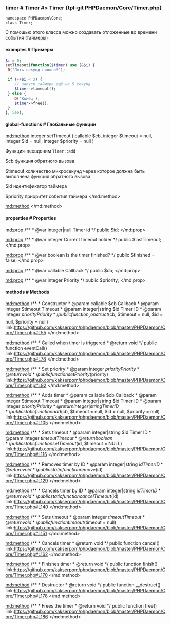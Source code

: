 ### timer # Timer #> Timer {tpl-git PHPDaemon/Core/Timer.php}

```php:p
namespace PHPDaemon\Core;
class Timer;
```

С помощью этого класса можно создавать отложенные во времени события (таймеры)

#### examples # Примеры

```php
$i = 0;
setTimeout(function($timer) use (&$i) {
 D("Пять секунд прошло!");

 if (++$i < 3) {
    // запуск таймера ещё на 5 секунд
    $timer->timeout();
 } else {
    D('Конец');
    $timer->free();
 }
}, 5e6);
```

#### global-functions # Глобальные функции 

<md:method>
integer setTimeout ( callable $cb, integer $timeout = null, integer $id = null, integer $priority = null )

Функция-псевдоним `Timer::add`

$cb
функция обратного вызова

$timeout
количество микросекунд через которое должна быть выполнена функция обратного вызова

$id
идентификатор таймера

$priority
приоритет события таймера
</md:method>

<md:method>
</md:method>

<!-- include-namespace path="\PHPDaemon\Core\Timer" level="" access="" -->
#### properties # Properties

<md:prop>
/**
	 * @var integer|null Timer id
	 */
public $id;
</md:prop>

<md:prop>
/**
	 * @var integer Current timeout holder
	 */
public $lastTimeout;
</md:prop>

<md:prop>
/**
	 * @var boolean Is the timer finished?
	 */
public $finished = false;
</md:prop>

<md:prop>
/**
	 * @var callable Callback
	 */
public $cb;
</md:prop>

<md:prop>
/**
	 * @var integer Priority
	 */
public $priority;
</md:prop>

#### methods # Methods

<md:method>
/**
	 * Constructor
	 * @param  callable       $cb       Callback
	 * @param  integer        $timeout  Timeout
	 * @param  integer|string $id       Timer ID
	 * @param  integer        $priority Priority
	 */
public function __construct($cb, $timeout = null, $id = null, $priority = null)
link:https://github.com/kakserpom/phpdaemon/blob/master/PHPDaemon/Core/Timer.php#L55
</md:method>

<md:method>
/**
	 * Called when timer is triggered
	 * @return void
	 */
public function eventCall()
link:https://github.com/kakserpom/phpdaemon/blob/master/PHPDaemon/Core/Timer.php#L78
</md:method>

<md:method>
/**
	 * Set prioriry
	 * @param  integer $priority Priority
	 * @return void
	 */
public function setPriority($priority)
link:https://github.com/kakserpom/phpdaemon/blob/master/PHPDaemon/Core/Timer.php#L92
</md:method>

<md:method>
/**
	 * Adds timer
	 * @param  callable       $cb       Callback
	 * @param  integer        $timeout  Timeout
	 * @param  integer|string $id       Timer ID
	 * @param  integer        $priority Priority
	 * @return integer|string           Timer ID
	 */
public static function add($cb, $timeout = null, $id = null, $priority = null)
link:https://github.com/kakserpom/phpdaemon/blob/master/PHPDaemon/Core/Timer.php#L105
</md:method>

<md:method>
/**
	 * Sets timeout
	 * @param  integer|string $id       Timer ID
	 * @param  integer        $timeout  Timeout
	 * @return boolean
	 */
public static function setTimeout($id, $timeout = NULL)
link:https://github.com/kakserpom/phpdaemon/blob/master/PHPDaemon/Core/Timer.php#L116
</md:method>

<md:method>
/**
	 * Removes timer by ID
	 * @param  integer|string $id Timer ID
	 * @return void
	 */
public static function remove($id)
link:https://github.com/kakserpom/phpdaemon/blob/master/PHPDaemon/Core/Timer.php#L129
</md:method>

<md:method>
/**
	 * Cancels timer by ID
	 * @param  integer|string $id Timer ID
	 * @return void
	 */
public static function cancelTimeout($id)
link:https://github.com/kakserpom/phpdaemon/blob/master/PHPDaemon/Core/Timer.php#L140
</md:method>

<md:method>
/**
	 * Sets timeout
	 * @param  integer $timeout Timeout
	 * @return void
	 */
public function timeout($timeout = null)
link:https://github.com/kakserpom/phpdaemon/blob/master/PHPDaemon/Core/Timer.php#L151
</md:method>

<md:method>
/**
	 * Cancels timer
	 * @return void
	 */
public function cancel()
link:https://github.com/kakserpom/phpdaemon/blob/master/PHPDaemon/Core/Timer.php#L162
</md:method>

<md:method>
/**
	 * Finishes timer
	 * @return void
	 */
public function finish()
link:https://github.com/kakserpom/phpdaemon/blob/master/PHPDaemon/Core/Timer.php#L170
</md:method>

<md:method>
/**
	 * Destructor
	 * @return void
	 */
public function __destruct()
link:https://github.com/kakserpom/phpdaemon/blob/master/PHPDaemon/Core/Timer.php#L178
</md:method>

<md:method>
/**
	 * Frees the timer
	 * @return void
	 */
public function free()
link:https://github.com/kakserpom/phpdaemon/blob/master/PHPDaemon/Core/Timer.php#L186
</md:method>


<!--/ include-namespace -->
